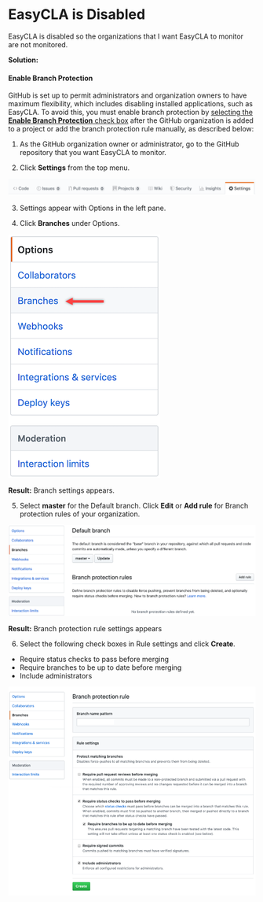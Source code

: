 # EasyCLA is Disabled

EasyCLA is disabled so the organizations that I want EasyCLA to monitor are not monitored.

**Solution:**

#### **Enable Branch Protection**

GitHub is set up to permit administrators and organization owners to have maximum flexibility, which includes disabling installed applications, such as EasyCLA. To avoid this, you must enable branch protection by [selecting the **Enable Branch Protection** check box](../../project-managers/add-and-manage-git-organizations-and-repositories/#enable-branch-protection-and-auto-enable-new-repositories) after the GitHub organization is added to a project or add the branch protection rule manually, as described below:

1. As the GitHub organization owner or administrator, go to the GitHub repository that you want EasyCLA to monitor.

2. Click **Settings** from the top menu.

![CLA GitHub Repository Settings](../../../.gitbook/assets/cla-github-repository-settings.png)

3. Settings appear with Options in the left pane.

4. Click **Branches** under Options.

![CLA GitHub Options](../../../.gitbook/assets/cla-github-options.png)

**Result:** Branch settings appears.

5. Select **master** for the Default branch. Click **Edit** or **Add rule** for Branch protection rules of your organization.

![CLA GitHub branch Add Rule](../../../.gitbook/assets/cla-github-branch-add-rule.png)

**Result:** Branch protection rule settings appears

6. Select the following check boxes in Rule settings and click **Create**.

* Require status checks to pass before merging
* Require branches to be up to date before merging
* Include administrators

![CLA GitHub Branch Protection Rule](../../../.gitbook/assets/cla-github-branch-protection-rule.png)


